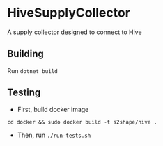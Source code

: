 # HiveSupplyCollector
A supply collector designed to connect to Hive

## Building
Run `dotnet build`

## Testing
- First, build docker image
```
cd docker && sudo docker build -t s2shape/hive . 
```
- Then, run `./run-tests.sh`
